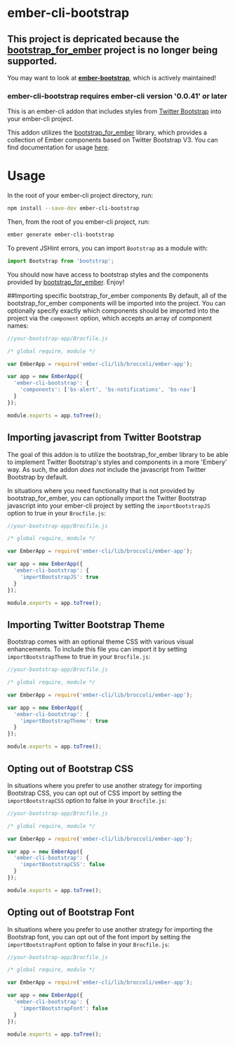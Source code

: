 ember-cli-bootstrap
===================

## This project is depricated because the [bootstrap_for_ember](https://github.com/ember-addons/bootstrap-for-ember) project is no longer being supported.

You may want to look at [**ember-bootstrap**](https://github.com/kaliber5/ember-bootstrap), which is actively maintained!

### ember-cli-bootstrap requires ember-cli version '0.0.41' or later

This is an ember-cli addon that includes styles from [Twitter Bootstrap](http://getbootstrap.com/) into your ember-cli project.

This addon utilizes the [bootstrap_for_ember](https://github.com/ember-addons/bootstrap-for-ember) library, which provides a collection of Ember components based on Twitter Bootstrap V3.
You can find documentation for usage [here](https://github.com/ember-addons/bootstrap-for-ember).

# Usage

In the root of your ember-cli project directory, run:
```bash
npm install --save-dev ember-cli-bootstrap
```

Then, from the root of you ember-cli project, run:
```bash
ember generate ember-cli-bootstrap
```

To prevent JSHint errors, you can import `Bootstrap` as a module with:
```javascript
import Bootstrap from 'bootstrap';
```

You should now have access to bootstrap styles and the components
provided by [bootstrap_for_ember](https://github.com/ember-addons/bootstrap-for-ember). Enjoy!

##Importing specific bootstrap_for_ember components
By default, all of the bootstrap_for_ember components will be imported
into the project. You can optionally specify exactly which components
should be imported into the project via the `component` option, which
accepts an array of component names:


```javascript
//your-bootstrap-app/Brocfile.js

/* global require, module */

var EmberApp = require('ember-cli/lib/broccoli/ember-app');

var app = new EmberApp({
  'ember-cli-bootstrap': {
    'components': ['bs-alert', 'bs-notifications', 'bs-nav']
  }
});

module.exports = app.toTree();
```


## Importing javascript from Twitter Bootstrap
The goal of this addon is to utilize the bootstrap_for_ember library to
be able to implement Twitter Bootstrap's styles and components in a more
'Embery' way. As such, the addon *does not* include the javascript from
Twitter Bootstrap by default.

In situations where you need functionality that is not provided by
bootstrap_for_ember, you can optionally import the Twitter Bootstrap
javascript into your ember-cli project by setting the
`importBootstrapJS` option to true in your `Brocfile.js`:

```javascript
//your-bootstrap-app/Brocfile.js

/* global require, module */

var EmberApp = require('ember-cli/lib/broccoli/ember-app');

var app = new EmberApp({
  'ember-cli-bootstrap': {
    'importBootstrapJS': true
  }
});

module.exports = app.toTree();
```

## Importing Twitter Bootstrap Theme
Bootstrap comes with an optional theme CSS with various visual enhancements.  To include this file you can import it by setting `importBootstrapTheme` to true in your `Brocfile.js`:

```javascript
//your-bootstrap-app/Brocfile.js

/* global require, module */

var EmberApp = require('ember-cli/lib/broccoli/ember-app');

var app = new EmberApp({
  'ember-cli-bootstrap': {
    'importBootstrapTheme': true
  }
});

module.exports = app.toTree();
```

## Opting out of Bootstrap CSS
In situations where you prefer to use another strategy for importing Bootstrap CSS,
you can opt out of CSS import by setting the `importBootstrapCSS` option to false in your `Brocfile.js`:

```javascript
//your-bootstrap-app/Brocfile.js

/* global require, module */

var EmberApp = require('ember-cli/lib/broccoli/ember-app');

var app = new EmberApp({
  'ember-cli-bootstrap': {
    'importBootstrapCSS': false
  }
});

module.exports = app.toTree();
```

## Opting out of Bootstrap Font
In situations where you prefer to use another strategy for importing the Bootstrap font,
you can opt out of the font import by setting the `importBootstrapFont` option to false in your `Brocfile.js`:

```javascript
//your-bootstrap-app/Brocfile.js

/* global require, module */

var EmberApp = require('ember-cli/lib/broccoli/ember-app');

var app = new EmberApp({
  'ember-cli-bootstrap': {
    'importBootstrapFont': false
  }
});

module.exports = app.toTree();
```
